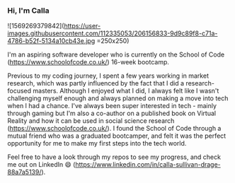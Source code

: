 ### Hi, I'm Calla

![1569269379842](https://user-images.githubusercontent.com/112335053/206156833-9d9c89f8-c71a-4786-b52f-5134a10cb43e.jpg =250x250)

I'm an aspiring software developer who is currently on the School of Code (https://www.schoolofcode.co.uk/) 16-week bootcamp. 

Previous to my coding journey, I spent a few years working in market research, which was partly influenced by the fact that I did a research-focused masters. Although I enjoyed what I did, I always felt like I wasn't challenging myself enough and always planned on making a move into tech when I had a chance. I've always been super interested in tech - mainly through gaming but I'm also a co-author on a published book on Virtual Reality and how it can be used in social science research (https://www.schoolofcode.co.uk/). I found the School of Code through a mutual friend who was a graduated bootcamper, and felt it was the perfect opportunity for me to make my first steps into the tech world. 

Feel free to have a look through my repos to see my progress, and check me out on LinkedIn 😄 (https://www.linkedin.com/in/calla-sullivan-drage-88a7a5139/). 
